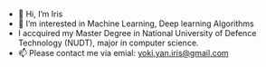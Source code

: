 - 👋 Hi, I’m Iris
- 👀 I’m interested in Machine Learning, Deep learning Algorithms
- I accquired my Master Degree in National University of Defence Technology (NUDT), major in computer science.
- 📫 Please contact me via emial: yoki.yan.iris@gmail.com

<!---
applepieiris/applepieiris is a ✨ special ✨ repository because its `README.md` (this file) appears on your GitHub profile.
You can click the Preview link to take a look at your changes.
--->
